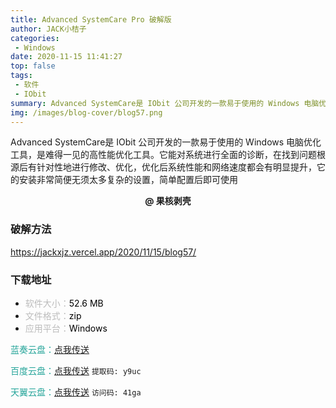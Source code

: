 ```yaml
---
title: Advanced SystemCare Pro 破解版
author: JACK小桔子
categories: 
 - Windows
date: 2020-11-15 11:41:27
top: false
tags: 
 - 软件
 - IObit
summary: Advanced SystemCare是 IObit 公司开发的一款易于使用的 Windows 电脑优化工具，是难得一见的高性能优化工具。它能对系统进行全面的诊断，在找到问题根源后有针对性地进行修改、优化，优化后系统性能和网络速度都会有明显提升，它的安装非常简便无须太多复杂的设置，简单配置后即可使用
img: /images/blog-cover/blog57.png
---
```

Advanced SystemCare是 IObit 公司开发的一款易于使用的 Windows 电脑优化工具，是难得一见的高性能优化工具。它能对系统进行全面的诊断，在找到问题根源后有针对性地进行修改、优化，优化后系统性能和网络速度都会有明显提升，它的安装非常简便无须太多复杂的设置，简单配置后即可使用

**<center>@ 果核剥壳</center>**

### 破解方法
<https://jackxjz.vercel.app/2020/11/15/blog57/>

### 下载地址
* <font color = #bcbcbc>软件大小：</font><font color = #000000>52.6 MB</font>
* <font color = #bcbcbc>文件格式：</font><font color = #000000>zip</font>
* <font color = #bcbcbc>应用平台：</font><font color = #000000>Windows</font>

<font color = #26a59a>蓝奏云盘：</font>[点我传送](https://xjz3103.lanzoux.com/ijJ7Xiexvof)

<font color = #26a59a>百度云盘：</font>[点我传送](https://pan.baidu.com/s/1gbDnCbkERaKjkHHXb6nADA)  `提取码: y9uc`

<font color = #26a59a>天翼云盘：</font>[点我传送](https://cloud.189.cn/t/BZBJnurARNVz)  `访问码: 41ga`